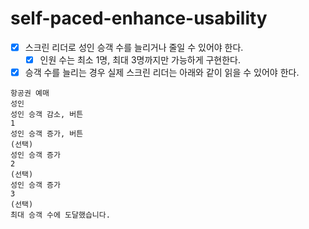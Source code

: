 # self-paced-enhance-usability

- [x] 스크린 리더로 성인 승객 수를 늘리거나 줄일 수 있어야 한다.
  - [x] 인원 수는 최소 1명, 최대 3명까지만 가능하게 구현한다.
- [x] 승객 수를 늘리는 경우 실제 스크린 리더는 아래와 같이 읽을 수 있어야 한다.

```
항공권 예매
성인
성인 승객 감소, 버튼
1
성인 승객 증가, 버튼
(선택)
성인 승객 증가
2
(선택)
성인 승객 증가
3
(선택)
최대 승객 수에 도달했습니다.
```
